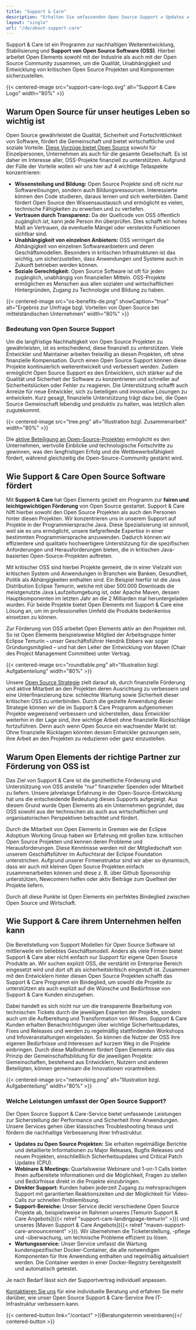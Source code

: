 ```yaml
---
title: "Support & Care"
description: "Erhalten Sie umfassenden Open Source Support ✔ Updates ✔ Webinare ✔ direkter Support ✔ Wartungsservice für eine sichere und effiziente Infrastruktur."
layout: "single"
url: "/de/about-support-care"
---
```


Support & Care ist ein Programm zur nachhaltigen Weiterentwicklung, Stabilisierung und **Support von Open Source Software (OSS)**.
Hierbei arbeitet Open Elements sowohl mit der Industrie als auch mit der Open Source Community zusammen, um die Qualität,
Unabhängigkeit und Entwicklung von kritischen Open Source Projekten und Komponenten sicherzustellen.

{{< centered-image src="support-care-logo.svg" alt="Support & Care Logo" width="80%" >}}

## Warum Open Source für unser heutiges Leben so wichtig ist

Open Source gewährleistet die Qualität, Sicherheit und Fortschrittlichkeit von Software, fördert die Gemeinschaft und
bietet wirtschaftliche und soziale Vorteile. [Diese Vorzüge bietet Open Source](https://opensource.com/resources/what-open-source)
sowohl für Einzelpersonen, Unternehmen als auch für die gesamte Gesellschaft.
Es ist daher im Interesse aller, OSS-Projekte finanziell zu unterstützen.
Aufgrund der Fülle der Vorteile wollen wir uns hier auf 4 wichtige Teilaspekte konzentrieren:


- **Wissensteilung und Bildung:** Open Source Projekte sind oft nicht nur Softwarelösungen, sondern auch Bildungsressourcen.
  Interessierte können den Code studieren, daraus lernen und sich weiterbilden.
  Damit fördert Open Source den Wissensaustausch und ermöglicht es vielen, technische Fähigkeiten zu erwerben und zu vertiefen.
- **Vertrauen durch Transparenz:** Da der Quellcode von OSS öffentlich zugänglich ist, kann jede Person ihn überprüfen.
  Dies schafft ein hohes Maß an Vertrauen, da eventuelle Mängel oder versteckte Funktionen sichtbar sind.
- **Unabhängigkeit von einzelnen Anbietern:** OSS verringert die Abhängigkeit von einzelnen Softwareanbietern und deren
  Geschäftsmodellen.
  Besonders in kritischen Infrastrukturen ist das wichtig, um sicherzustellen, dass Anwendungen und Systeme auch in
  Zukunft betrieben werden können.
- **Soziale Gerechtigkeit:** Open Source Software ist oft für jeden zugänglich, unabhängig von finanziellen Mitteln.
  OSS-Projekte ermöglichen es Menschen aus allen sozialen und wirtschaftlichen Hintergründen,
  Zugang zu Technologie und Bildung zu haben.

{{< centered-image src="os-benefits-de.png" showCaption="true" alt="Ergebnis zur Umfrage bzgl. Vorteilen von Open Source bei mittelständischen Unternehmen" width="80%" >}}

### Bedeutung von Open Source Support

Um die langfristige Nachhaltigkeit von Open Source Projekten zu gewährleisten, ist es entscheidend, diese finanziell
zu unterstützen.
Viele Entwickler und Maintainer arbeiten freiwillig an diesen Projekten, oft ohne finanzielle Kompensation.
Durch einen Open Source Support können diese Projekte kontinuierlich weiterentwickelt und verbessert werden.
Zudem ermöglicht Open Source Support es den Entwicklern, sich stärker auf die Qualität und Sicherheit der Software
zu konzentrieren und schneller auf Sicherheitslücken oder Fehler zu reagieren.
Die Unterstützung schafft auch Anreize für neue Entwickler, sich zu beteiligen und innovative Lösungen zu entwickeln.
Kurz gesagt, finanzielle Unterstützung trägt dazu bei, die Open Source Gemeinschaft lebendig und produktiv zu halten,
was letztlich allen zugutekommt.

{{< centered-image src="tree.png" alt="Illustration bzgl. Zusammenarbeit" width="80%" >}}

Die [aktive Beteiligung an Open-Source-Projekten](https://hbswk.hbs.edu/item/the-hidden-benefit-of-giving-back-to-open-source-software)
ermöglicht es den Unternehmen, wertvolle Einblicke und technologische Fortschritte zu gewinnen, was den langfristigen
Erfolg und die Wettbewerbsfähigkeit fördert, während gleichzeitig die Open-Source-Community gestärkt wird.

## Wie Support & Care Open Source Software fördert

Mit **Support & Care** hat Open Elements gezielt ein Programm zur **fairen und leichtgewichtigen Förderung**
von Open Source gestartet.
Support & Care hilft hierbei sowohl den Open Source Projekten als auch den Personen hinter diesen Projekten.
Wir konzentrieren uns in unserem Support auf Projekte in der Programmiersprache Java.
Diese Spezialisierung ist sinnvoll, weil sie es uns ermöglicht, unsere tiefgreifende Expertise in einer
bestimmten Programmiersprache anzuwenden.
Dadurch können wir effizientere und qualitativ hochwertigere Unterstützung für die spezifischen Anforderungen und
Herausforderungen bieten, die in kritischen Java-basierten Open-Source-Projekten auftreten.

Mit kritischer OSS sind hierbei Projekte gemeint, die in einer Vielzahl von kritischen System und Anwendungen
in Branchen wie Banken, Gesundheit, Politik als Abhängigkeiten enthalten sind.
Ein Beispiel hierfür ist die Java Distribution Eclipse Temurin, welche mit über 500.000 Downloads die meistgenutzte
Java Laufzeitumgebung ist, oder Apache Maven, dessen Hauptkomponenten im letzten Jahr an die 2 Milliarden mal
heruntergeladen wurden.
Für beide Projekte bietet Open Elements mit Support & Care eine Lösung an, um im professionellen Umfeld die
Produkte bedenkenlos einsetzen zu können.

Zur Förderung von OSS arbeitet Open Elements aktiv an den Projekten mit.
So ist Open Elements beispielsweise Mitglied der Arbeitsgruppe hinter Eclipse Temurin – unser Geschäftsführer
Hendrik Ebbers war sogar Gründungsmitglied – und hat den Leiter der Entwicklung von Maven
(Chair des Project Management Committee) unter Vertrag.

{{< centered-image src="roundtable.png" alt="Illustration bzgl. Aufgabenteilung" width="80%" >}}

Unsere [Open Source Strategie](https://www.linuxfoundation.org/resources/open-source-guides/setting-an-open-source-strategy)
zielt darauf ab, durch finanzielle Förderung und aktive Mitarbeit an den Projekten deren Ausrichtung zu verbessern und
eine Unterfinanzierung bzw. schlechte Wartung sowie Sicherheit dieser kritischen OSS zu unterbinden.
Durch die gezielte Anwendung dieser Strategie können wir die im Support & Care Programm aufgenommen Projekte wegweisend
verbessern und sicherstellen, dass Entwickler weiterhin in der Lage sind, ihre wichtige Arbeit ohne finanzielle
Rückschläge fortzuführen.
Denn auch wenn Open Source ein wachsender Markt ist: Ohne finanzielle Rücklagen könnten dessen Entwickler gezwungen sein,
ihre Arbeit an den Projekten zu reduzieren oder ganz einzustellen.

## Warum Open Elements der richtige Partner zur Förderung von OSS ist

Das Ziel von Support & Care ist die ganzheitliche Förderung und Unterstützung von OSS anstelle “nur” finanzieller
Spenden oder Mitarbeit zu liefern.
Unsere jahrelange Erfahrung in der Open-Source-Entwicklung hat uns die entscheidende Bedeutung dieses Supports
aufgezeigt.
Aus diesem Grund wurde Open Elements als ein Unternehmen gegründet, das OSS sowohl aus der technischen als auch aus
wirtschaftlichen und organisatorischen Perspektiven betrachtet und fördert. 

Durch die Mitarbeit von Open Elements in Gremien wie der Eclipse Adoptium Working Group haben wir Erfahrung mit
großen bzw. kritischen Open Source Projekten und kennen deren Probleme und Herausforderungen.
Diese Kenntnisse werden mit der Mitgliedschaft von unserem Geschäftsführer im Aufsichtsrat der Eclipse Foundation
unterstrichen.
Aufgrund unserer Firmenstruktur sind wir aber so dynamisch, dass wir auch mit kleinen Open Source Projekten einfach
zusammenarbeiten können und diese z. B. über Github Sponsorship unterstützen, Newcomern helfen oder aktiv Beiträge
zum Quelltext der Projekte liefern. 

Durch all diese Punkte ist Open Elements ein perfektes Bindeglied zwischen Open Source und Wirtschaft.

## Wie Support & Care ihrem Unternehmen helfen kann

Die Bereitstellung von Support Modellen für Open Source Software ist mittlerweile ein beliebtes Geschäftsmodell.
Anders als viele Firmen bietet Support & Care aber nicht einfach nur Support für eigene Open Source Produkte an.
Wir suchen explizit OSS, die verstärkt im Enterprise Bereich eingesetzt wird und dort oft als sicherheitskritisch
eingestuft ist.
Zusammen mit den Entwicklern hinter diesen Open Source Projekten schafft das Support & Care Programm ein Bindeglied,
um sowohl die Projekte zu unterstützen als auch explizit auf die Wünsche und Bedürfnisse von Support & Care Kunden
einzugehen. 

Dabei handelt es sich nicht nur um die transparente Bearbeitung von technischen Tickets durch die jeweiligen Experten
der Projekte, sondern auch um die Aufbereitung und Transformation von Wissen.
Support & Care Kunden erhalten Benachrichtigungen über wichtige Sicherheitsupdates, Fixes und Releases und werden zu
regelmäßig stattfindenden Workshops und Infoveranstaltungen eingeladen. So können die Nutzer der OSS ihre eigenen
Bedürfnisse und Interessen auf kurzem Weg in die Projekte einbringen.
Durch diese Maßnahmen fördert Open Elements aktiv das Prinzip der Gemeinschaftsbildung für die jeweiligen Projekte:
Gemeinschaften, bestehend aus Entwicklern, Nutzern und anderen Beteiligten, können gemeinsam die
Innovationen vorantreiben.

{{< centered-image src="networking.png" alt="Illustration bzgl. Aufgabenteilung" width="80%" >}}

### Welche Leistungen umfasst der Open Source Support?

Der Open Source Support & Care-Service bietet umfassende Leistungen zur Sicherstellung der Performance und Sicherheit
Ihrer Anwendungen.
Unsere Services gehen über klassisches Troubleshooting hinaus und fördern die nachhaltige Verbesserung Ihrer
Infrastruktur.

- **Updates zu Open Source Projekten:** Sie erhalten regelmäßige Berichte und detaillierte Informationen zu Major Releases,
  Bugfix Releases und neuen Projekten, einschließlich Sicherheitsupdates und Critical Patch Updates (CPU).
- **Webinare & Meetings:** Quartalsweise Webinare und 1-on-1 Calls bieten Ihnen aufbereitete Informationen und die
  Möglichkeit, Fragen zu stellen und Bedürfnisse direkt in die Projekte einzubringen.
- **Direkter Support:** Kunden haben jederzeit Zugang zu mehrsprachigem Support mit garantierten Reaktionszeiten und der
  Möglichkeit für Video-Calls zur schnellen Problemlösung.
- **Support-Bereiche:** Unser Service deckt verschiedene Open Source Projekte ab, beispielsweise im Rahmen unseres
  [Temurin Support & Care Angebots]({{< relref "support-care-landingpage-temurin" >}}) und unseres
  [Maven Support & Care Angebots]({{< relref "maven-support-care-announcement" >}}).
  Wir übernehmen die Ticketerstellung, -pflege und -überwachung, um technische Probleme effizient zu lösen.
- **Wartungsservice:** Unser Service umfasst die Wartung kundenspezifischer Docker-Container, die alle notwendigen
  Komponenten für Ihre Anwendung enthalten und regelmäßig aktualisiert werden.
  Die Container werden in einer Docker-Registry bereitgestellt und automatisch getestet.

Je nach Bedarf lässt sich der Supportvertrag individuell anpassen.

[Kontaktieren Sie uns](https://open-elements.com/contact/) für eine individuelle Beratung und erfahren Sie mehr darüber,
wie unser Open Source Support & Care-Service Ihre IT-Infrastruktur verbessern kann.

{{< centered-button link="/contact"  >}}Beratungstermin vereinbaren{{</ centered-button >}}


